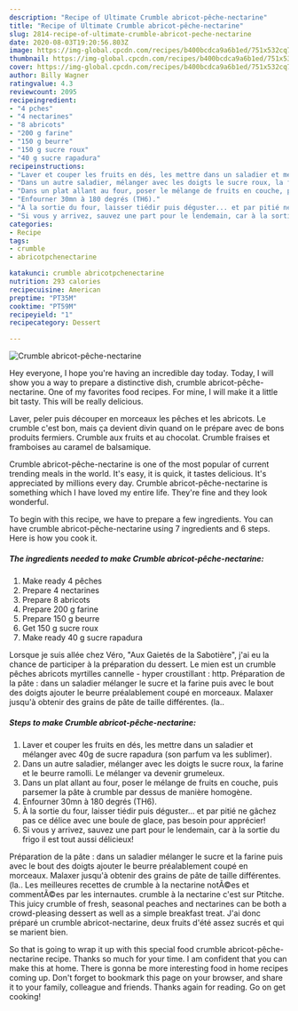 ```yaml
---
description: "Recipe of Ultimate Crumble abricot-pêche-nectarine"
title: "Recipe of Ultimate Crumble abricot-pêche-nectarine"
slug: 2814-recipe-of-ultimate-crumble-abricot-peche-nectarine
date: 2020-08-03T19:20:56.803Z
image: https://img-global.cpcdn.com/recipes/b400bcdca9a6b1ed/751x532cq70/crumble-abricot-peche-nectarine-photo-principale-de-la-recette.jpg
thumbnail: https://img-global.cpcdn.com/recipes/b400bcdca9a6b1ed/751x532cq70/crumble-abricot-peche-nectarine-photo-principale-de-la-recette.jpg
cover: https://img-global.cpcdn.com/recipes/b400bcdca9a6b1ed/751x532cq70/crumble-abricot-peche-nectarine-photo-principale-de-la-recette.jpg
author: Billy Wagner
ratingvalue: 4.3
reviewcount: 2095
recipeingredient:
- "4 pches"
- "4 nectarines"
- "8 abricots"
- "200 g farine"
- "150 g beurre"
- "150 g sucre roux"
- "40 g sucre rapadura"
recipeinstructions:
- "Laver et couper les fruits en dés, les mettre dans un saladier et mélanger avec 40g de sucre rapadura (son parfum va les sublimer)."
- "Dans un autre saladier, mélanger avec les doigts le sucre roux, la farine et le beurre ramolli. Le mélanger va devenir grumeleux."
- "Dans un plat allant au four, poser le mélange de fruits en couche, puis parsemer la pâte à crumble par dessus de manière homogène."
- "Enfourner 30mn à 180 degrés (TH6)."
- "À la sortie du four, laisser tiédir puis déguster... et par pitié ne gâchez pas ce délice avec une boule de glace, pas besoin pour apprécier!"
- "Si vous y arrivez, sauvez une part pour le lendemain, car à la sortie du frigo il est tout aussi délicieux!"
categories:
- Recipe
tags:
- crumble
- abricotpchenectarine

katakunci: crumble abricotpchenectarine 
nutrition: 293 calories
recipecuisine: American
preptime: "PT35M"
cooktime: "PT59M"
recipeyield: "1"
recipecategory: Dessert

---
```



![Crumble abricot-pêche-nectarine](https://img-global.cpcdn.com/recipes/b400bcdca9a6b1ed/751x532cq70/crumble-abricot-peche-nectarine-photo-principale-de-la-recette.jpg)

Hey everyone, I hope you're having an incredible day today. Today, I will show you a way to prepare a distinctive dish, crumble abricot-pêche-nectarine. One of my favorites food recipes. For mine, I will make it a little bit tasty. This will be really delicious.

Laver, peler puis découper en morceaux les pêches et les abricots. Le crumble c&#39;est bon, mais ça devient divin quand on le prépare avec de bons produits fermiers. Crumble aux fruits et au chocolat. Crumble fraises et framboises au caramel de balsamique.

Crumble abricot-pêche-nectarine is one of the most popular of current trending meals in the world. It's easy, it is quick, it tastes delicious. It's appreciated by millions every day. Crumble abricot-pêche-nectarine is something which I have loved my entire life. They're fine and they look wonderful.


To begin with this recipe, we have to prepare a few ingredients. You can have crumble abricot-pêche-nectarine using 7 ingredients and 6 steps. Here is how you cook it.

<!--inarticleads1-->

##### The ingredients needed to make Crumble abricot-pêche-nectarine:

1. Make ready 4 pêches
1. Prepare 4 nectarines
1. Prepare 8 abricots
1. Prepare 200 g farine
1. Prepare 150 g beurre
1. Get 150 g sucre roux
1. Make ready 40 g sucre rapadura


Lorsque je suis allée chez Véro, &#34;Aux Gaietés de la Sabotière&#34;, j&#39;ai eu la chance de participer à la préparation du dessert. Le mien est un crumble pêches abricots myrtilles cannelle - hyper croustillant : http. Préparation de la pâte : dans un saladier mélanger le sucre et la farine puis avec le bout des doigts ajouter le beurre préalablement coupé en morceaux. Malaxer jusqu&#39;à obtenir des grains de pâte de taille différentes. (la.. 

<!--inarticleads2-->

##### Steps to make Crumble abricot-pêche-nectarine:

1. Laver et couper les fruits en dés, les mettre dans un saladier et mélanger avec 40g de sucre rapadura (son parfum va les sublimer).
1. Dans un autre saladier, mélanger avec les doigts le sucre roux, la farine et le beurre ramolli. Le mélanger va devenir grumeleux.
1. Dans un plat allant au four, poser le mélange de fruits en couche, puis parsemer la pâte à crumble par dessus de manière homogène.
1. Enfourner 30mn à 180 degrés (TH6).
1. À la sortie du four, laisser tiédir puis déguster... et par pitié ne gâchez pas ce délice avec une boule de glace, pas besoin pour apprécier!
1. Si vous y arrivez, sauvez une part pour le lendemain, car à la sortie du frigo il est tout aussi délicieux!


Préparation de la pâte : dans un saladier mélanger le sucre et la farine puis avec le bout des doigts ajouter le beurre préalablement coupé en morceaux. Malaxer jusqu&#39;à obtenir des grains de pâte de taille différentes. (la.. Les meilleures recettes de crumble à la nectarine notÃ©es et commentÃ©es par les internautes. crumble à la nectarine c&#39;est sur Ptitche. This juicy crumble of fresh, seasonal peaches and nectarines can be both a crowd-pleasing dessert as well as a simple breakfast treat. J&#39;ai donc préparé un crumble abricot-nectarine, deux fruits d&#39;été assez sucrés et qui se marient bien. 

So that is going to wrap it up with this special food crumble abricot-pêche-nectarine recipe. Thanks so much for your time. I am confident that you can make this at home. There is gonna be more interesting food in home recipes coming up. Don't forget to bookmark this page on your browser, and share it to your family, colleague and friends. Thanks again for reading. Go on get cooking!

